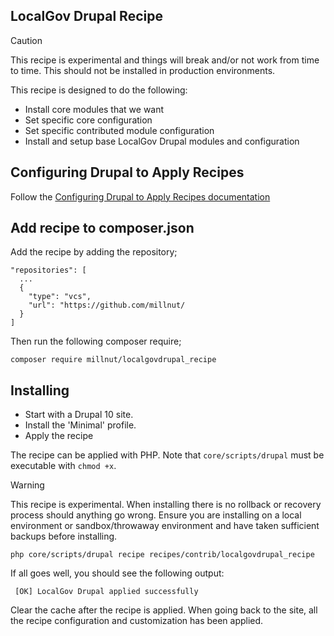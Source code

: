 ## LocalGov Drupal Recipe

> [!CAUTION]
> This recipe is experimental and things will break and/or not work from time to time. This should not be installed in production environments.

This recipe is designed to do the following:

- Install core modules that we want
- Set specific core configuration
- Set specific contributed module configuration
- Install and setup base LocalGov Drupal modules and configuration

## Configuring Drupal to Apply Recipes

Follow the [Configuring Drupal to Apply Recipes documentation ](https://git.drupalcode.org/project/distributions_recipes/-/blob/1.0.x/docs/getting_started.md#getting-started-configuring-drupal-to-apply-recipes)

## Add recipe to composer.json

Add the recipe by adding the repository;

```
"repositories": [
  ...
  {
    "type": "vcs",
    "url": "https://github.com/millnut/
  }
]
```

Then run the following composer require;

```shell
composer require millnut/localgovdrupal_recipe
```

## Installing

- Start with a Drupal 10 site.
- Install the 'Minimal' profile.
- Apply the recipe

The recipe can be applied with PHP. Note that `core/scripts/drupal` must be
executable with `chmod +x`.

> [!WARNING]
> This recipe is experimental. When installing there is no rollback or recovery process should anything go wrong. Ensure
> you are installing on a local environment or sandbox/throwaway environment and have taken sufficient backups before installing.

```shell
php core/scripts/drupal recipe recipes/contrib/localgovdrupal_recipe
```

If all goes well, you should see the following output:

```shell
 [OK] LocalGov Drupal applied successfully
```

Clear the cache after the recipe is applied. When going back to the site,
all the recipe configuration and customization has been applied.
